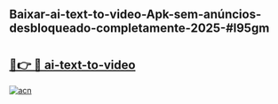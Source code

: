 ## Baixar-ai-text-to-video-Apk-sem-anúncios-desbloqueado-completamente-2025-#l95gm

# <h2><a href="https://ainizakaria.my?title=ai-text-to-video&ref=20M">🔗👉 🔴 ai-text-to-video</a></h2>

[![acn](https://github.com/user-attachments/assets/0f9c940e-d8b0-45ae-aac7-cd30a18b3e1c)](https://ainizakaria.my?title=ai-text-to-video&ref=20M)

